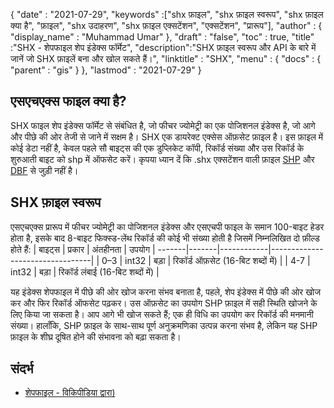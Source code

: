 {
  "date" : "2021-07-29",
  "keywords" :["shx फ़ाइल", "shx फ़ाइल स्वरूप", "shx फ़ाइल क्या है", "फ़ाइल", "shx उदाहरण", "shx फ़ाइल एक्सटेंशन", "एक्सटेंशन", "प्रारूप"],
  "author" : {
    "display_name" : "Muhammad Umar"
},
  "draft" : "false",
  "toc" : true,
  "title" :"SHX - शेपफाइल शेप इंडेक्स फॉर्मेट",
  "description":"SHX फ़ाइल स्वरूप और API के बारे में जानें जो SHX फ़ाइलें बना और खोल सकते हैं।",
  "linktitle" : "SHX",
  "menu" : {
    "docs" : {
      "parent" : "gis"
}
},
  "lastmod" : "2021-07-29"
}

## एसएचएक्स फाइल क्या है?
SHX फाइल शेप इंडेक्स फॉर्मेट से संबंधित है, जो फीचर ज्योमेट्री का एक पोजिशनल इंडेक्स है, जो आगे और पीछे की ओर तेजी से जाने में सक्षम है। SHX एक डायरेक्ट एक्सेस ऑफ़सेट फ़ाइल है। इस फ़ाइल में कोई डेटा नहीं है, केवल पहले सौ बाइट्स की एक डुप्लिकेट कॉपी, रिकॉर्ड संख्या और उस रिकॉर्ड के शुरुआती बाइट को shp में ऑफसेट करें। कृपया ध्यान दें कि .shx एक्सटेंशन वाली फ़ाइल [SHP](/hi/gis/shp/) और [DBF](/hi/database/dbf) से जुड़ी नहीं है।

## SHX फ़ाइल स्वरूप
एसएचएक्स प्रारूप में फीचर ज्योमेट्री का पोजिशनल इंडेक्स और एसएचपी फाइल के समान 100-बाइट हेडर होता है, इसके बाद 8-बाइट फिक्स्ड-लेंथ रिकॉर्ड की कोई भी संख्या होती है जिसमें निम्नलिखित दो फ़ील्ड होते हैं:
| बाइट्स | प्रकार | अंतहीनता | उपयोग |
-------|-------|------------|---------------------------------|
| 0–3 | int32 | बड़ा | रिकॉर्ड ऑफ़सेट (16-बिट शब्दों में) |
| 4-7 | int32 | बड़ा | रिकॉर्ड लंबाई (16-बिट शब्दों में) |

यह इंडेक्स शेपफाइल में पीछे की ओर खोज करना संभव बनाता है, पहले, शेप इंडेक्स में पीछे की ओर खोज कर और फिर रिकॉर्ड ऑफसेट पढ़कर। उस ऑफ़सेट का उपयोग SHP फ़ाइल में सही स्थिति खोजने के लिए किया जा सकता है। आप आगे भी खोज सकते हैं; एक ही विधि का उपयोग कर रिकॉर्ड की मनमानी संख्या। हालाँकि, SHP फ़ाइल के साथ-साथ पूर्ण अनुक्रमणिका उत्पन्न करना संभव है, लेकिन यह SHP फ़ाइल के शीघ्र दूषित होने की संभावना को बढ़ा सकता है।


## संदर्भ

* [शेपफाइल - विकिपीडिया द्वारा)](https://en.wikipedia.org/wiki/Shapefile)


